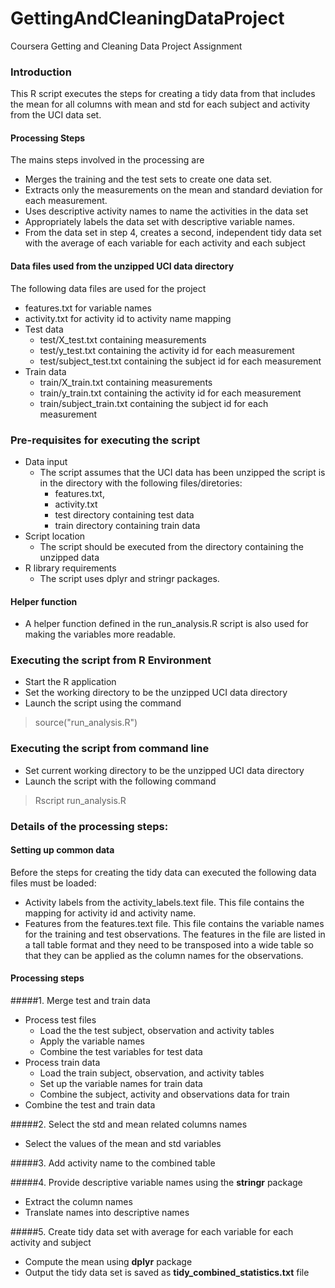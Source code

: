 GettingAndCleaningDataProject
=============================

Coursera Getting and Cleaning Data Project Assignment

### Introduction  
This R script executes the steps for creating a tidy data from that includes the mean for all columns with mean and std for each subject and activity from the UCI data set. 

#### Processing Steps
The mains steps involved in the processing are  
* Merges the training and the test sets to create one data set.
* Extracts only the measurements on the mean and standard deviation for each measurement.
* Uses descriptive activity names to name the activities in the data set
* Appropriately labels the data set with descriptive variable names. 
* From the data set in step 4, creates a second, independent tidy data set with the average of each variable for each activity and each subject

#### Data files used from the unzipped UCI data directory
The following data files are used for the project
* features.txt for variable names
* activity.txt for activity id to activity name mapping
* Test data 
	* test/X_test.txt containing measurements
	* test/y_test.txt containing the activity id for each measurement
	* test/subject_test.txt containing the subject id for each measurement
* Train data
	* train/X_train.txt containing measurements
	* train/y_train.txt containing the activity id for each measurement
	* train/subject_train.txt containing the subject id for each measurement
    
### Pre-requisites for executing the script  
* Data input
	* The script assumes that the UCI data has been unzipped
the script is in the directory with the following files/diretories:
		* features.txt, 
		* activity.txt
		* test directory containing test data
		* train directory containing train data
* Script location
	* The script should be executed from the directory containing the unzipped data 
* R library requirements
	* The script uses dplyr and stringr packages.

#### Helper function 
* A helper function defined in the run_analysis.R script is also used for making the variables more readable.
    
### Executing the script from R Environment
* Start the R application
* Set the working directory to be the unzipped UCI data directory
* Launch the script using the command  
> source("run_analysis.R")   
    
### Executing the script from command line
* Set current working directory to be the unzipped UCI data directory
* Launch the script with the following command
> Rscript run_analysis.R

### Details of the processing steps:

#### Setting up common data
Before the steps for creating the tidy data can executed the following data files must be loaded:
* Activity labels from the activity_labels.text file. This file contains the mapping for activity id and activity name.
* Features from the features.text file.  This file contains the variable names for the training and test observations.  The features in the file are listed in a tall table format and they need to be transposed into a wide table so that they can be applied as the column names for the observations.

#### Processing steps
#####1. Merge test and train data  
* Process test files
	* Load the the test subject, observation and activity tables
	* Apply the variable names 
	* Combine the test variables for test data  
* Process train data
	* Load the train subject, observation, and activity tables
	* Set up the variable names for train data
	* Combine the subject, activity and observations data for train  
* Combine the test and train data  

#####2. Select the std and mean related columns names  
* Select the values of the mean and std variables  

#####3. Add activity name to the combined table  

#####4. Provide descriptive variable names using the **stringr** package  
* Extract the column names
* Translate names into descriptive names  

#####5. Create tidy data set with average for each variable for each activity and subject
* Compute the mean using **dplyr** package 
* Output the tidy data set is saved as **tidy_combined_statistics.txt** file
